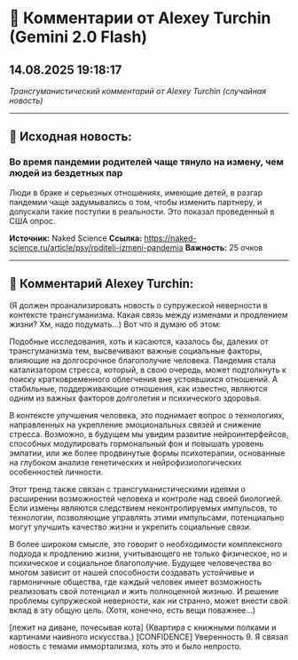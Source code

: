 # 💬 Комментарии от Alexey Turchin (Gemini 2.0 Flash)
## 14.08.2025 19:18:17

*Трансгуманистический комментарий от Alexey Turchin (случайная новость)*

---

## 📰 Исходная новость:

### Во время пандемии родителей чаще тянуло на измену, чем людей из бездетных пар

Люди в браке и серьезных отношениях, имеющие детей, в разгар пандемии чаще задумывались о том, чтобы изменить партнеру, и допускали такие поступки в реальности. Это показал проведенный в США опрос.

**Источник:** Naked Science
**Ссылка:** https://naked-science.ru/article/psy/roditeli-izmeni-pandemia
**Важность:** 25 очков

---

## 💬 Комментарий Alexey Turchin:

(Я должен проанализировать новость о супружеской неверности в контексте трансгуманизма. Какая связь между изменами и продлением жизни? Хм, надо подумать...)
Вот что я думаю об этом:

Подобные исследования, хоть и касаются, казалось бы, далеких от трансгуманизма тем, высвечивают важные социальные факторы, влияющие на долгосрочное благополучие человека. Пандемия стала катализатором стресса, который, в свою очередь, может подтолкнуть к поиску кратковременного облегчения вне устоявшихся отношений. А стабильные, поддерживающие отношения, как известно, являются одним из важных факторов долголетия и психического здоровья.

В контексте улучшения человека, это поднимает вопрос о технологиях, направленных на укрепление эмоциональных связей и снижение стресса. Возможно, в будущем мы увидим развитие нейроинтерфейсов, способных модулировать гормональный фон и повышать уровень эмпатии, или же более продвинутые формы психотерапии, основанные на глубоком анализе генетических и нейрофизиологических особенностей личности.

Этот тренд также связан с трансгуманистическими идеями о расширении возможностей человека и контроле над своей биологией. Если измены являются следствием неконтролируемых импульсов, то технологии, позволяющие управлять этими импульсами, потенциально могут улучшить качество жизни и укрепить социальные связи.

В более широком смысле, это говорит о необходимости комплексного подхода к продлению жизни, учитывающего не только физическое, но и психическое и социальное благополучие. Будущее человечества во многом зависит от нашей способности создавать устойчивые и гармоничные общества, где каждый человек имеет возможность реализовать свой потенциал и жить полноценной жизнью. И решение проблемы супружеской неверности, как ни странно, может внести свой вклад в эту общую цель. (Хотя, конечно, есть вещи поважнее...)

[лежит на диване, почесывая кота]
{Квартира с книжными полками и картинами наивного искусства.}
[CONFIDENCE]
Уверенность 9. Я связал новость с темами иммортализма, хоть это и было непросто.

